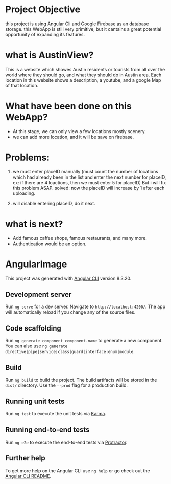 # Project Objective
  this project is using Angular Cli and Google Firebase as an database storage. this WebApp is still very primitive, but it cantains a great potential opportunity of expanding its features.

# what is AustinView?
  This is a website which showes Austin residents or tourists from all over the world where they should go, and what they should do in Austin area. Each location in this website shows a description, a youtube, and a google Map of that location.
  
# What have been done on this WebApp?
- At this stage, we can only view a few locations mostly scenery.
- we can add more location, and it will be save on firebase.
# Problems:
 1. we must enter placeID manually (must count the number of locations which had already been in the list and enter the next number 
for placeID, ex: if there are 4 loactions, then we must enter 5 for placeID) But i will fix this problem ASAP.
solved: now the placeID will increase by 1 after each uploading.

2. will disable entering placeID, do it next.

# what is next?
- Add famous caffee shops, famous restaurants, and many more.
- Authentication would be an option.


# AngularImage

This project was generated with [Angular CLI](https://github.com/angular/angular-cli) version 8.3.20.

## Development server

Run `ng serve` for a dev server. Navigate to `http://localhost:4200/`. The app will automatically reload if you change any of the source files.

## Code scaffolding

Run `ng generate component component-name` to generate a new component. You can also use `ng generate directive|pipe|service|class|guard|interface|enum|module`.

## Build

Run `ng build` to build the project. The build artifacts will be stored in the `dist/` directory. Use the `--prod` flag for a production build.

## Running unit tests

Run `ng test` to execute the unit tests via [Karma](https://karma-runner.github.io).

## Running end-to-end tests

Run `ng e2e` to execute the end-to-end tests via [Protractor](http://www.protractortest.org/).

## Further help

To get more help on the Angular CLI use `ng help` or go check out the [Angular CLI README](https://github.com/angular/angular-cli/blob/master/README.md).
